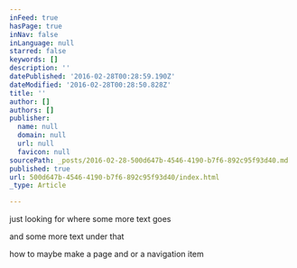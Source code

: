 ```yaml
---
inFeed: true
hasPage: true
inNav: false
inLanguage: null
starred: false
keywords: []
description: ''
datePublished: '2016-02-28T00:28:59.190Z'
dateModified: '2016-02-28T00:28:50.828Z'
title: ''
author: []
authors: []
publisher:
  name: null
  domain: null
  url: null
  favicon: null
sourcePath: _posts/2016-02-28-500d647b-4546-4190-b7f6-892c95f93d40.md
published: true
url: 500d647b-4546-4190-b7f6-892c95f93d40/index.html
_type: Article

---
```

just looking for where some more text goes

and some more text under that 

how to maybe make a page and or a navigation item